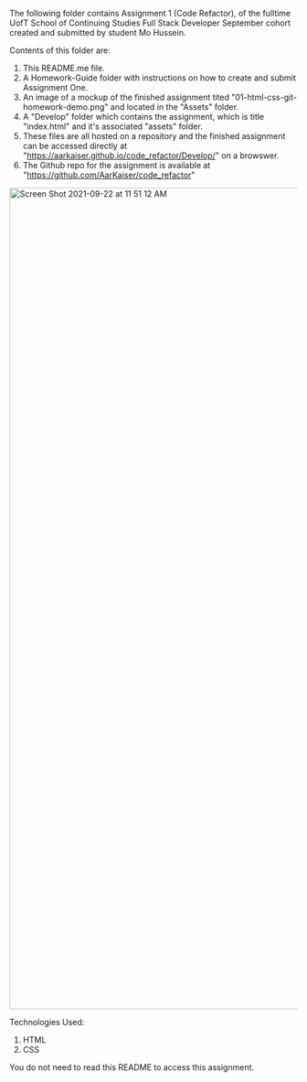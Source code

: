 The following folder contains Assignment 1 (Code Refactor), of the fulltime UofT School of Continuing Studies Full Stack Developer September cohort created and submitted by student Mo Hussein.

Contents of this folder are:

1) This README.me file.
2) A Homework-Guide folder with instructions on how to create and submit Assignment One.
3) An image of a mockup of the finished assignment tited "01-html-css-git-homework-demo.png" and located in the "Assets" folder.
4) A "Develop" folder which contains the assignment, which is title "index.html" and it's associated "assets" folder.
5) These files are all hosted on a repository and the finished assignment can be accessed directly at "https://aarkaiser.github.io/code_refactor/Develop/" on  a browswer.
6) The Github repo for the assignment is available at "https://github.com/AarKaiser/code_refactor"

<img width="1437" alt="Screen Shot 2021-09-22 at 11 51 12 AM" src="https://user-images.githubusercontent.com/87316518/134378048-2b07fc18-4233-47d7-b337-7ce445d13468.png">

Technologies Used:

1. HTML
2. CSS

You do not need to read this README to access this assignment.
